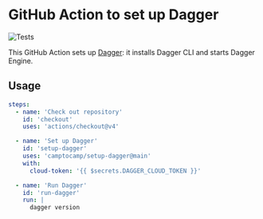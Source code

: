# GitHub Action to set up Dagger

![Tests](https://github.com/camptocamp/setup-dagger/actions/workflows/tests.yaml/badge.svg?branch=main)

This GitHub Action sets up [Dagger](https://dagger.io): it installs Dagger CLI and starts Dagger Engine.

## Usage

```yaml
steps:
  - name: 'Check out repository'
    id: 'checkout'
    uses: 'actions/checkout@v4'

  - name: 'Set up Dagger'
    id: 'setup-dagger'
    uses: 'camptocamp/setup-dagger@main'
    with:
      cloud-token: '{{ $secrets.DAGGER_CLOUD_TOKEN }}'

  - name: 'Run Dagger'
    id: 'run-dagger'
    run: |
      dagger version
```
